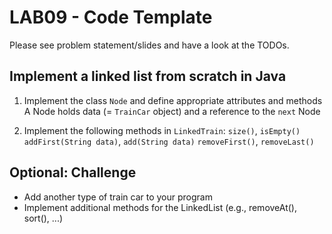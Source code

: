 # LAB09 - Code Template

Please see problem statement/slides and have a look at the TODOs.

## Implement a linked list **from scratch** in Java
1) Implement the class `Node` and define appropriate attributes and methods
A Node holds data (= `TrainCar` object) and a reference to the `next` Node

2) Implement the following methods in `LinkedTrain`: 
`size()`, `isEmpty()`
`addFirst(String data)`, `add(String data)`
`removeFirst()`, `removeLast()`

## Optional: Challenge
- Add another type of train car to your program
- Implement additional methods for the LinkedList (e.g., removeAt(), sort(), ...)
